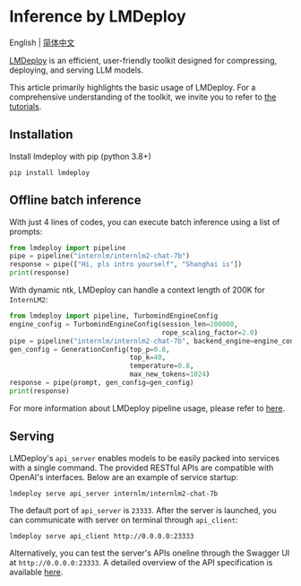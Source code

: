 # Inference by LMDeploy

English | [简体中文](lmdeploy_zh_cn.md)

[LMDeploy](https://github.com/InternLM/lmdeploy) is an efficient, user-friendly toolkit designed for compressing, deploying, and serving LLM models.

This article primarily highlights the basic usage of LMDeploy. For a comprehensive understanding of the toolkit, we invite you to refer to [the tutorials](https://lmdeploy.readthedocs.io/en/latest/).


## Installation

Install lmdeploy with pip (python 3.8+)

```shell
pip install lmdeploy
```

## Offline batch inference

With just 4 lines of codes, you can execute batch inference using a list of prompts:

```python
from lmdeploy import pipeline
pipe = pipeline("internlm/internlm2-chat-7b")
response = pipe(["Hi, pls intro yourself", "Shanghai is"])
print(response)
```

With dynamic ntk, LMDeploy can handle a context length of 200K for `InternLM2`:

```python
from lmdeploy import pipeline, TurbomindEngineConfig
engine_config = TurbomindEngineConfig(session_len=200000,
                                      rope_scaling_factor=2.0)
pipe = pipeline("internlm/internlm2-chat-7b", backend_engine=engine_config)
gen_config = GenerationConfig(top_p=0.8,
                              top_k=40,
                              temperature=0.8,
                              max_new_tokens=1024)
response = pipe(prompt, gen_config=gen_config)
print(response)
```

For more information about LMDeploy pipeline usage, please refer to [here](https://lmdeploy.readthedocs.io/en/latest/inference/pipeline.html).

## Serving

LMDeploy's `api_server` enables models to be easily packed into services with a single command. The provided RESTful APIs are compatible with OpenAI's interfaces. Below are an example of service startup:

```shell
lmdeploy serve api_server internlm/internlm2-chat-7b
```

The default port of `api_server` is `23333`. After the server is launched, you can communicate with server on terminal through `api_client`:

```shell
lmdeploy serve api_client http://0.0.0.0:23333
```

Alternatively, you can test the server's APIs oneline through the Swagger UI at `http://0.0.0.0:23333`. A detailed overview of the API specification is available [here](https://lmdeploy.readthedocs.io/en/latest/serving/restful_api.html).
